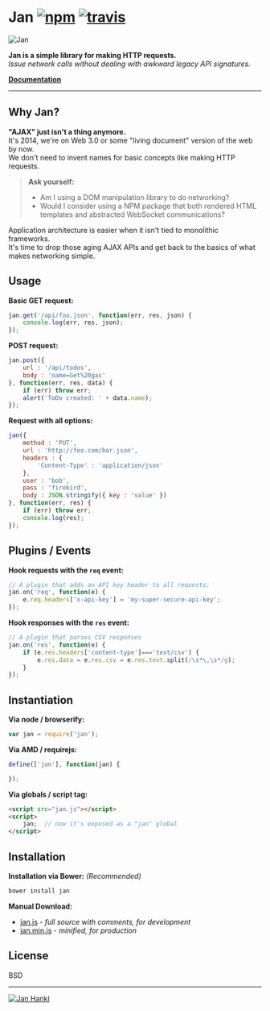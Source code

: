 Jan [![npm](http://img.shields.io/npm/v/jan.svg?style=flat)](https://www.npmjs.org/package/jan) [![travis](https://travis-ci.org/synacor/jan.svg?branch=master)](https://travis-ci.org/synacor/jan)
=============

![Jan](https://janjs.herokuapp.com/logo.png)

**Jan is a simple library for making HTTP requests.**  
*Issue network calls without dealing with awkward legacy API signatures.*  

**[Documentation](https://janjs.herokuapp.com)**


---




Why Jan?
--------

**"AJAX" just isn't a thing anymore.**  
It's 2014, we're on Web 3.0 or some "living document" version of the web by now.  
We don't need to invent names for basic concepts like making HTTP requests.  

> **Ask yourself:**
>
> - Am I using a DOM manipulation library to do networking?  
> - Would I consider using a NPM package that both rendered HTML templates and abstracted WebSocket communications?  

Application architecture is easier when it isn't tied to monolithic frameworks.  
It's time to drop those aging AJAX APIs and get back to the basics of what makes networking simple.  


Usage
-----

**Basic GET request:**

```js
jan.get('/api/foo.json', function(err, res, json) {
	console.log(err, res, json);
});
```


**POST request:**

```js
jan.post({
	url : '/api/todos',
	body : 'name=Get%20gas'
}, function(err, res, data) {
	if (err) throw err;
	alert('ToDo created: ' + data.name);
});
```


**Request with all options:**

```js
jan({
	method : 'PUT',
	url : 'http://foo.com/bar.json',
	headers : {
		'Content-Type' : 'application/json'
	},
	user : 'bob',
	pass : 'firebird',
	body : JSON.stringify({ key : 'value' })
}, function(err, res) {
	if (err) throw err;
	console.log(res);
});
```


Plugins / Events
----------------

**Hook requests with the `req` event:**

```js
// A plugin that adds an API key header to all requests:
jan.on('req', function(e) {
	e.req.headers['x-api-key'] = 'my-super-secure-api-key';
});
```

**Hook responses with the `res` event:**

```js
// A plugin that parses CSV responses
jan.on('res', function(e) {
	if (e.res.headers['content-type']==='text/csv') {
		e.res.data = e.res.csv = e.res.text.split(/\s*\,\s*/g);
	}
});
```


Instantiation
-------------

**Via node / browserify:**

```js
var jan = require('jan');
```

**Via AMD / requirejs:**

```js
define(['jan'], function(jan) {

});
```

**Via globals / script tag:**

```html
<script src="jan.js"></script>
<script>
	jan;  // now it's exposed as a "jan" global
</script>
```


Installation
------------

**Installation via Bower:** *(Recommended)*

```bash
bower install jan
```

**Manual Download:**

- [jan.js](dist/jan.js) - *full source with comments, for development*
- [jan.min.js](dist/jan.min.js) - *minified, for production*


License
-------

BSD


---


[![Jan Hankl](https://janjs.herokuapp.com/jan.jpg)](http://youtu.be/DY-Zdgo0OXo)
